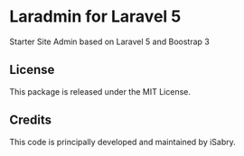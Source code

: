 # Laradmin for Laravel 5
Starter Site Admin based on Laravel 5 and Boostrap 3

## License
This package is released under the MIT License.

## Credits
This code is principally developed and maintained by iSabry.
